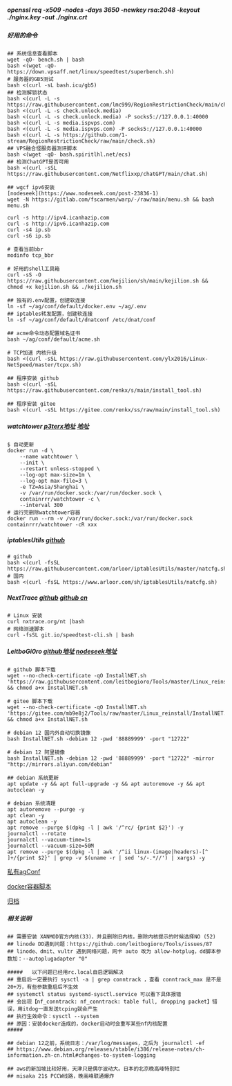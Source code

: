##### openssl req -x509 -nodes -days 3650 -newkey rsa:2048 -keyout ./nginx.key -out ./nginx.crt

##### 好用的命令
```shell
## 系统信息查看脚本
wget -qO- bench.sh | bash
bash <(wget -qO- https://down.vpsaff.net/linux/speedtest/superbench.sh)
# 服务器的GB5测试
bash <(curl -sL bash.icu/gb5)
## 检测解锁状态
bash <(curl -L -s https://raw.githubusercontent.com/lmc999/RegionRestrictionCheck/main/check.sh)
bash <(curl -L -s check.unlock.media)
bash <(curl -L -s check.unlock.media) -P socks5://127.0.0.1:40000
bash <(curl -L -s media.ispvps.com)
bash <(curl -L -s media.ispvps.com) -P socks5://127.0.0.1:40000
bash <(curl -L -s https://github.com/1-stream/RegionRestrictionCheck/raw/main/check.sh)
## VPS融合怪服务器测评脚本
bash <(wget -qO- bash.spiritlhl.net/ecs)
## 检测ChatGPT是否可用
bash <(curl -sSL https://raw.githubusercontent.com/Netflixxp/chatGPT/main/chat.sh)

## wgcf ipv6安装
[nodeseek](https://www.nodeseek.com/post-23836-1)
wget -N https://gitlab.com/fscarmen/warp/-/raw/main/menu.sh && bash menu.sh

curl -s http://ipv4.icanhazip.com 
curl -s http://ipv6.icanhazip.com
curl -s4 ip.sb
curl -s6 ip.sb

# 查看当前bbr
modinfo tcp_bbr

# 好用的shell工具箱
curl -sS -O https://raw.githubusercontent.com/kejilion/sh/main/kejilion.sh && chmod +x kejilion.sh && ./kejilion.sh

## 独有的.env配置，创建软连接
ln -sf ~/ag/conf/default/docker.env ~/ag/.env
## iptables转发配置，创建软连接
ln -sf ~/ag/conf/default/dnatconf /etc/dnat/conf

## acme命令动态配置域名证书
bash ~/ag/conf/default/acme.sh

# TCP加速 内核升级
bash <(curl -sSL https://raw.githubusercontent.com/ylx2016/Linux-NetSpeed/master/tcpx.sh)

## 程序安装 github
bash <(curl -sSL https://raw.githubusercontent.com/renkx/s/main/install_tool.sh)

## 程序安装 gitee
bash <(curl -sSL https://gitee.com/renkx/ss/raw/main/install_tool.sh)
```

##### watchtower [p3terx地址](https://p3terx.com/archives/docker-watchtower.html) [地址](https://containrrr.dev/watchtower/arguments/)
```shell
$ 自动更新
docker run -d \
    --name watchtower \
    --init \
    --restart unless-stopped \
    --log-opt max-size=1m \
    --log-opt max-file=3 \
    -e TZ=Asia/Shanghai \
    -v /var/run/docker.sock:/var/run/docker.sock \
    containrrr/watchtower -c \
    --interval 300
# 运行完删除watchtower容器
docker run --rm -v /var/run/docker.sock:/var/run/docker.sock containrrr/watchtower -cR xxx
```

##### iptablesUtils [github](https://github.com/arloor/iptablesUtils)
```shell
# github
bash <(curl -fsSL https://raw.githubusercontent.com/arloor/iptablesUtils/master/natcfg.sh)
# 国内
bash <(curl -fsSL https://www.arloor.com/sh/iptablesUtils/natcfg.sh)
```

##### NextTrace [github](https://github.com/nxtrace/NTrace-core) [github cn](https://github.com/nxtrace/NTrace-core/blob/main/README_zh_CN.md)
```shell
# Linux 安装
curl nxtrace.org/nt |bash
# 网络测速脚本
curl -fsSL git.io/speedtest-cli.sh | bash
```

##### LeitboGi0ro [github地址](https://github.com/leitbogioro/Tools) [nodeseek地址](https://www.nodeseek.com/post-9383-1)
```shell
# github 脚本下载
wget --no-check-certificate -qO InstallNET.sh 'https://raw.githubusercontent.com/leitbogioro/Tools/master/Linux_reinstall/InstallNET.sh' && chmod a+x InstallNET.sh

# gitee 脚本下载
wget --no-check-certificate -qO InstallNET.sh 'https://gitee.com/mb9e8j2/Tools/raw/master/Linux_reinstall/InstallNET.sh' && chmod a+x InstallNET.sh

# debian 12 国内外自动切换镜像
bash InstallNET.sh -debian 12 -pwd '88889999' -port "12722"

# debian 12 阿里镜像
bash InstallNET.sh -debian 12 -pwd '88889999' -port "12722" -mirror "http://mirrors.aliyun.com/debian"

```

```shell
## debian 系统更新
apt update -y && apt full-upgrade -y && apt autoremove -y && apt autoclean -y

# debian 系统清理
apt autoremove --purge -y
apt clean -y
apt autoclean -y
apt remove --purge $(dpkg -l | awk '/^rc/ {print $2}') -y
journalctl --rotate
journalctl --vacuum-time=1s
journalctl --vacuum-size=50M
apt remove --purge $(dpkg -l | awk '/^ii linux-(image|headers)-[^ ]+/{print $2}' | grep -v $(uname -r | sed 's/-.*//') | xargs) -y
```

[私有agConf](https://github.com/renkx/myconf/tree/agconf)

[docker容器脚本](./README_D.md)

[归档](./README_ARCHIVE.md)

##### 相关说明
```shell
## 需要安装 XANMOD官方内核(33)，并且删除旧内核，删除内核提示的时候选择NO (52)
## linode DD遇到问题：https://github.com/leitbogioro/Tools/issues/87
## linode、dmit、vultr 遇到网络问题，网卡 auto 改为 allow-hotplug，dd脚本参数加：--autoplugadapter "0"

#####   以下问题已经用rc.local自启逻辑解决
## 重启后一定要执行 sysctl -a | grep conntrack ，查看 conntrack_max 是不是20+万，有些参数重启后不生效
## systemctl status systemd-sysctl.service 可以看下具体报错
## 会出现【nf_conntrack: nf_conntrack: table full, dropping packet】错误，用itdog一直发送tcping就会产生
## 执行生效命令：sysctl --system
## 原因：安装docker造成的，docker启动时会重写某些nf内核配置
#####

## debian 12之前，系统日志：/var/log/messages，之后为 journalctl -ef
## https://www.debian.org/releases/stable/i386/release-notes/ch-information.zh-cn.html#changes-to-system-logging

## aws的新加坡比较好用，天津只是偶尔波动大。日本的北京晚高峰特别烂
## misaka 21$ PCCW线路，晚高峰联通爆炸
```